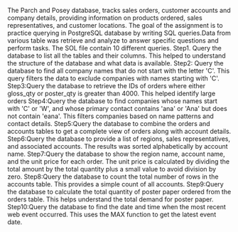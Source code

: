  The Parch and  Posey database, tracks sales orders, customer accounts and company details, providing  information on products ordered, sales representatives, and customer locations.
The goal of the assignment is to practice querying in  PostgreSQL database by writing SQL queries.Data from various table was retrieve and analyze to answer specific questions and perform tasks.
The SOL file contain 10 different queries.
Step1. Query the database to list all the tables and their columns. This helped to understand the structure of the database and what data is available.
Step2: Query the database to find all company names that do not start with the letter 'C'. This query filters the data to exclude companies with names starting with 'C'.
Step3:Query the database to retrieve the IDs of orders where either gloss_qty or poster_qty is greater than 4000. This helped identify large orders
Step4:Query the database to find companies whose names start with 'C' or 'W', and whose primary contact contains 'ana' or 'Ana' but does not contain 'eana'. This filters companies based on name patterns and contact details.
Step5:Query the database to combine the orders and accounts tables to get a complete view of orders along with account details.
Step6:Query the database to provide a list of regions, sales representatives, and associated accounts. The results was sorted alphabetically by account name.
Step7:Query the database to show the region name, account name, and the unit price for each order. The unit price is calculated by dividing the total amount by the total quantity plus a small value to avoid division by zero.
Step8:Query the database to count the total number of rows in the accounts table. This provides a simple count of all accounts.
Step9:Query the database to calculate the total quantity of poster paper ordered from the orders table. This helps understand the total demand for poster paper.
Step10:Query the database to find the date and time when the most recent web event occurred. This uses the MAX function to get the latest event date.
